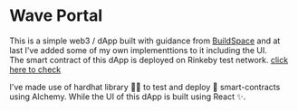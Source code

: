 # Wave Portal
This is a simple web3 / dApp built with guidance from [BuildSpace](https://app.buildspace.so/home) and at last I've added some of my own implementtions to it including the UI.\
The smart contract of this dApp is deployed on Rinkeby test network. [click here to check](https://rinkeby.etherscan.io/address/0x911c2D38B982D28F920D9C3357776553e13FBd53)

I've made use of hardhat library 👷‍♂️ to test and deploy 🚀 smart-contracts using Alchemy. While the UI of this dApp is built using React ✨.
